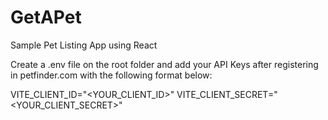 # GetAPet
Sample Pet Listing App using React


Create a .env file on the root folder and add your API Keys after registering in petfinder.com with the following format below:

VITE_CLIENT_ID="<YOUR_CLIENT_ID>"
VITE_CLIENT_SECRET="<YOUR_CLIENT_SECRET>"
